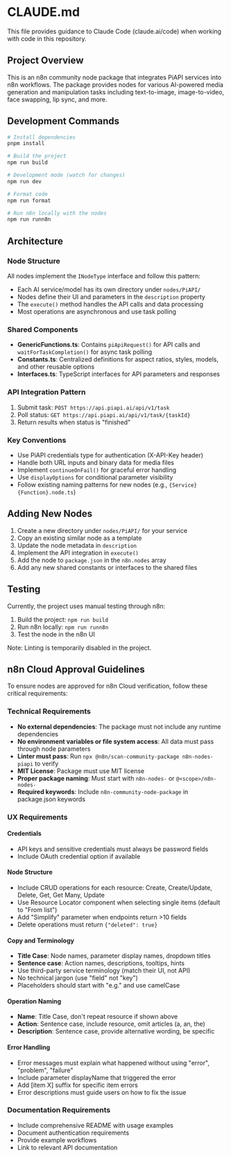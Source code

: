 # CLAUDE.md

This file provides guidance to Claude Code (claude.ai/code) when working with code in this repository.

## Project Overview

This is an n8n community node package that integrates PiAPI services into n8n workflows. The package provides nodes for various AI-powered media generation and manipulation tasks including text-to-image, image-to-video, face swapping, lip sync, and more.

## Development Commands

```bash
# Install dependencies
pnpm install

# Build the project
npm run build

# Development mode (watch for changes)
npm run dev

# Format code
npm run format

# Run n8n locally with the nodes
npm run runn8n
```

## Architecture

### Node Structure
All nodes implement the `INodeType` interface and follow this pattern:
- Each AI service/model has its own directory under `nodes/PiAPI/`
- Nodes define their UI and parameters in the `description` property
- The `execute()` method handles the API calls and data processing
- Most operations are asynchronous and use task polling

### Shared Components
- **GenericFunctions.ts**: Contains `piApiRequest()` for API calls and `waitForTaskCompletion()` for async task polling
- **Constants.ts**: Centralized definitions for aspect ratios, styles, models, and other reusable options
- **Interfaces.ts**: TypeScript interfaces for API parameters and responses

### API Integration Pattern
1. Submit task: `POST https://api.piapi.ai/api/v1/task`
2. Poll status: `GET https://api.piapi.ai/api/v1/task/{taskId}`
3. Return results when status is "finished"

### Key Conventions
- Use PiAPI credentials type for authentication (X-API-Key header)
- Handle both URL inputs and binary data for media files
- Implement `continueOnFail()` for graceful error handling
- Use `displayOptions` for conditional parameter visibility
- Follow existing naming patterns for new nodes (e.g., `{Service}{Function}.node.ts`)

## Adding New Nodes

1. Create a new directory under `nodes/PiAPI/` for your service
2. Copy an existing similar node as a template
3. Update the node metadata in `description`
4. Implement the API integration in `execute()`
5. Add the node to `package.json` in the `n8n.nodes` array
6. Add any new shared constants or interfaces to the shared files

## Testing

Currently, the project uses manual testing through n8n:
1. Build the project: `npm run build`
2. Run n8n locally: `npm run runn8n`
3. Test the node in the n8n UI

Note: Linting is temporarily disabled in the project.

## n8n Cloud Approval Guidelines

To ensure nodes are approved for n8n Cloud verification, follow these critical requirements:

### Technical Requirements
- **No external dependencies**: The package must not include any runtime dependencies
- **No environment variables or file system access**: All data must pass through node parameters
- **Linter must pass**: Run `npx @n8n/scan-community-package n8n-nodes-piapi` to verify
- **MIT License**: Package must use MIT license
- **Proper package naming**: Must start with `n8n-nodes-` or `@<scope>/n8n-nodes-`
- **Required keywords**: Include `n8n-community-node-package` in package.json keywords

### UX Requirements

#### Credentials
- API keys and sensitive credentials must always be password fields
- Include OAuth credential option if available

#### Node Structure
- Include CRUD operations for each resource: Create, Create/Update, Delete, Get, Get Many, Update
- Use Resource Locator component when selecting single items (default to "From list")
- Add "Simplify" parameter when endpoints return >10 fields
- Delete operations must return `{"deleted": true}`

#### Copy and Terminology
- **Title Case**: Node names, parameter display names, dropdown titles
- **Sentence case**: Action names, descriptions, tooltips, hints
- Use third-party service terminology (match their UI, not API)
- No technical jargon (use "field" not "key")
- Placeholders should start with "e.g." and use camelCase

#### Operation Naming
- **Name**: Title Case, don't repeat resource if shown above
- **Action**: Sentence case, include resource, omit articles (a, an, the)
- **Description**: Sentence case, provide alternative wording, be specific

#### Error Handling
- Error messages must explain what happened without using "error", "problem", "failure"
- Include parameter displayName that triggered the error
- Add [item X] suffix for specific item errors
- Error descriptions must guide users on how to fix the issue

### Documentation Requirements
- Include comprehensive README with usage examples
- Document authentication requirements
- Provide example workflows
- Link to relevant API documentation